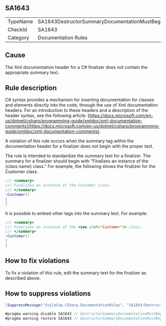 ﻿## SA1643

<table>
<tr>
  <td>TypeName</td>
  <td>SA1643DestructorSummaryDocumentationMustBeginWithStandardText</td>
</tr>
<tr>
  <td>CheckId</td>
  <td>SA1643</td>
</tr>
<tr>
  <td>Category</td>
  <td>Documentation Rules</td>
</tr>
</table>

## Cause

The Xml documentation header for a C# finalizer does not contain the appropriate summary text.

## Rule description

C# syntax provides a mechanism for inserting documentation for classes and elements directly into the code, through the use of Xml documentation headers. For an introduction to these headers and a description of the header syntax, see the following article: [https://docs.microsoft.com/en-us/dotnet/csharp/programming-guide/xmldoc/xml-documentation-comments](https://docs.microsoft.com/en-us/dotnet/csharp/programming-guide/xmldoc/xml-documentation-comments).

A violation of this rule occurs when the summary tag within the documentation header for a finalizer does not begin with the proper text.

The rule is intended to standardize the summary text for a finalizer. The summary for a finalizer should begin with "Finalizes an instance of the {class name} class." For example, the following shows the finalizer for the Customer class.

```csharp
/// <summary>
/// Finalizes an instance of the Customer class.
/// </summary>
~Customer()
{
}
```

It is possible to embed other tags into the summary text. For example:

```csharp
/// <summary>
/// Finalizes an instance of the <see cref="Customer"/> class.
/// </summary>
~Customer()
{
}
```

## How to fix violations

To fix a violation of this rule, edit the summary text for the finalizer as described above.

## How to suppress violations

```csharp
[SuppressMessage("StyleCop.CSharp.DocumentationRules", "SA1643:DestructorSummaryDocumentationMustBeginWithStandardText", Justification = "Reviewed.")]
```

```csharp
#pragma warning disable SA1643 // DestructorSummaryDocumentationMustBeginWithStandardText
#pragma warning restore SA1643 // DestructorSummaryDocumentationMustBeginWithStandardText
```
